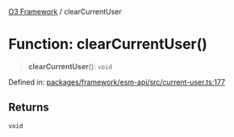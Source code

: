 [O3 Framework](../API.md) / clearCurrentUser

# Function: clearCurrentUser()

> **clearCurrentUser**(): `void`

Defined in: [packages/framework/esm-api/src/current-user.ts:177](https://github.com/habeshabro/openmrs-esm-core/blob/main/packages/framework/esm-api/src/current-user.ts#L177)

## Returns

`void`
